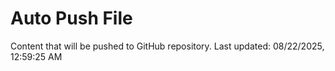 # Auto Push File

Content that will be pushed to GitHub repository.
Last updated: 08/22/2025, 12:59:25 AM